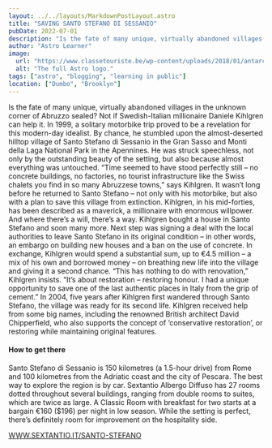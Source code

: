 ```yaml
---
layout: ../../layouts/MarkdownPostLayout.astro
title: "SAVING SANTO STEFANO DI SESSANIO"
pubDate: 2022-07-01
description: "Is the fate of many unique, virtually abandoned villages in the unknown corner of Abruzzo sealed? Not if Swedish-Italian millionaire Daniele Kihlgren can help it. In 1999, a solitary motorbike trip proved to be a revelation for this modern-day idealist. By chance, he stumbled upon the almost-deserted hilltop village of Santo Stefano di Sessanio in the Gran Sasso and Monti della Laga National Park in the Apennines. He was struck speechless, not only by the outstanding beauty of the setting, but also because almost everything was untouched."
author: "Astro Learner"
image:
  url: "https://www.classetouriste.be/wp-content/uploads/2018/01/antarctica-legend-small-1@2x.jpg"
  alt: "The full Astro logo."
tags: ["astro", "blogging", "learning in public"]
location: ["Dumbo", "Brooklyn"]
---
```



Is the fate of many unique, virtually abandoned villages in the unknown corner of Abruzzo sealed? Not if Swedish-Italian millionaire Daniele Kihlgren can help it. In 1999, a solitary motorbike trip proved to be a revelation for this modern-day idealist. By chance, he stumbled upon the almost-deserted hilltop village of Santo Stefano di Sessanio in the Gran Sasso and Monti della Laga National Park in the Apennines. He was struck speechless, not only by the outstanding beauty of the setting, but also because almost everything was untouched. “Time seemed to have stood perfectly still – no concrete buildings, no factories, no tourist infrastructure like the Swiss chalets you find in so many Abruzzese towns,” says Kihlgren. It wasn’t long before he returned to Santo Stefano – not only with his motorbike, but also with a plan to save this village from extinction. Kihlgren, in his mid-forties, has been described as a maverick, a millionaire with enormous willpower. And where there’s a will, there’s a way. Kihlgren bought a house in Santo Stefano and soon many more. Next step was signing a deal with the local authorities to leave Santo Stefano in its original condition – in other words, an embargo on building new houses and a ban on the use of concrete. In exchange, Kihlgren would spend a substantial sum, up to €4.5 million – a mix of his own and borrowed money – on breathing new life into the village and giving it a second chance. “This has nothing to do with renovation,” Kihlgren insists. “It’s about restoration – restoring honour. I had a unique opportunity to save one of the last authentic places in Italy from the grip of cement.” In 2004, five years after Kihlgren first wandered through Santo Stefano, the village was ready for its second life. Kihlgren received help from some big names, including the renowned British architect David Chipperfield, who also supports the concept of ‘conservative restoration’, or restoring while maintaining original features.

#### How to get there

Santo Stefano di Sessanio is 150 kilometres (a 1.5-hour drive) from Rome and 100 kilometres from the Adriatic coast and the city of Pescara. The best way to explore the region is by car. Sextantio Albergo Diffuso has 27 rooms dotted throughout several buildings, ranging from double rooms to suites, which are twice as large.
A Classic Room with breakfast for two starts at a bargain €160 ($196) per night in low season. While the setting is perfect, there’s definitely room for improvement on the hospitality side.

[WWW.SEXTANTIO.IT/SANTO-STEFANO](https://www.sextantio.it/santo-stefano)
